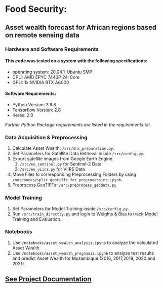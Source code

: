 # Food Security:
## Asset wealth forecast for African regions based on remote sensing data

### Hardware and Software Requirements
#### This code was tested on a system with the following specifications:
- operating system: 20.04.1-Ubuntu SMP
- CPU: AMD EPYC 7443P 24-Core
- GPU: 1x NVIDIA RTX A6000

#### Software Requirements:
- Python Version: 3.8.8
- Tensorflow Version: 2.8
- Keras: 2.8

*Further Python Package requirements are listed in the requirements.txt.*

### Data Acquisition & Preprocessing

1. Calculate Asset Wealth: ```/src/dhs_preparation.py```.
2. Set Parameters for Satellite Data Retrieval inside ```/src/config.py```.
3. Export satellite images from Google Earth Engine:
   1. ```/src/ee_sentinel.py``` for Sentinel-2 Data
   2. ```/src/ee_viirs.py``` for VIIRS Data
4. Move Files to corresponding Preprocessing Folders by using ```/notebooks/split_geotiffs_for_preprocessing.ipynb```.
5. Preprocess GeoTIFFs: ```/src/preprocess_geodata.py```.

### Model Training

1. Set Parameters for Model Training inside ```/src/config.py```.
2. Run ```/src/train_directly.py``` and login to Weights & Bias to track Model Training and Evaluation. 

### Notebooks

1. Use ```/notebooks/asset_wealth_analysis.ipynb``` to analyze the calculated Asset Wealth.
2. Use ```/notebooks/asset_wealth_prognosis.ipynb``` to analyze test results and predict 
Asset Wealth for Mozambique (2016, 2017,2019, 2020 and 2021).

## [See Project Documentation](docs/build/html/index.html)
